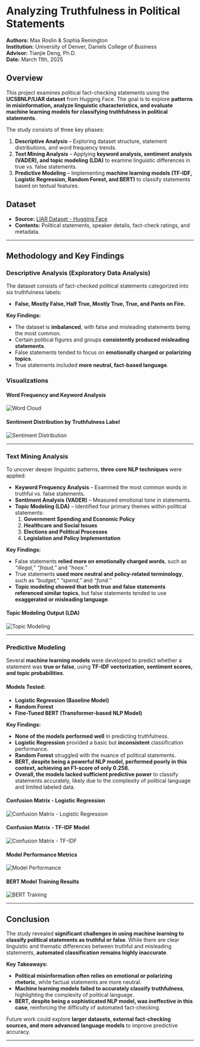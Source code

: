 # Analyzing Truthfulness in Political Statements  

**Authors:** Max Roslin & Sophia Remington  
**Institution:** University of Denver, Daniels College of Business  
**Advisor:** Tianjie Deng, Ph.D.  
**Date:** March 11th, 2025  

## Overview  
This project examines political fact-checking statements using the **UCSBNLP/LIAR dataset** from Hugging Face. The goal is to explore **patterns in misinformation, analyze linguistic characteristics, and evaluate machine learning models for classifying truthfulness in political statements**.

The study consists of three key phases:  
1. **Descriptive Analysis** – Exploring dataset structure, statement distributions, and word frequency trends.  
2. **Text Mining Analysis** – Applying **keyword analysis, sentiment analysis (VADER), and topic modeling (LDA)** to examine linguistic differences in true vs. false statements.  
3. **Predictive Modeling** – Implementing **machine learning models (TF-IDF, Logistic Regression, Random Forest, and BERT)** to classify statements based on textual features.

## Dataset  
- **Source:** [LIAR Dataset - Hugging Face](https://www.cs.ucsb.edu/~william/data/liar_dataset.zip)  
- **Contents:** Political statements, speaker details, fact-check ratings, and metadata.

---

## **Methodology and Key Findings**

### **Descriptive Analysis (Exploratory Data Analysis)**
The dataset consists of fact-checked political statements categorized into six truthfulness labels:  
- **False, Mostly False, Half True, Mostly True, True, and Pants on Fire.**  

**Key Findings:**
- The dataset is **imbalanced**, with false and misleading statements being the most common.
- Certain political figures and groups **consistently produced misleading statements**.
- False statements tended to focus on **emotionally charged or polarizing topics**.
- True statements included **more neutral, fact-based language**.

### **Visualizations**
#### **Word Frequency and Keyword Analysis**
![Word Cloud](Visuals/wordcloud.png)

#### **Sentiment Distribution by Truthfulness Label**
![Sentiment Distribution](Visuals/sentiment_distribution.png)

---

### **Text Mining Analysis**
To uncover deeper linguistic patterns, **three core NLP techniques** were applied:

- **Keyword Frequency Analysis** – Examined the most common words in truthful vs. false statements.
- **Sentiment Analysis (VADER)** – Measured emotional tone in statements.
- **Topic Modeling (LDA)** – Identified four primary themes within political statements:
   1. **Government Spending and Economic Policy**
   2. **Healthcare and Social Issues**
   3. **Elections and Political Processes**
   4. **Legislation and Policy Implementation**  

**Key Findings:**
- False statements **relied more on emotionally charged words**, such as *“illegal,”* *“fraud,”* and *“hoax.”*
- True statements **used more neutral and policy-related terminology**, such as *“budget,”* *“spend,”* and *“fund.”*
- **Topic modeling showed that both true and false statements referenced similar topics**, but false statements tended to use **exaggerated or misleading language**.

#### **Topic Modeling Output (LDA)**
![Topic Modeling](Visuals/topic_model.png)

---

### **Predictive Modeling**
Several **machine learning models** were developed to predict whether a statement was **true or false**, using **TF-IDF vectorization, sentiment scores, and topic probabilities**.

#### **Models Tested:**
- **Logistic Regression (Baseline Model)**
- **Random Forest**
- **Fine-Tuned BERT (Transformer-based NLP Model)**  

**Key Findings:**
- **None of the models performed well** in predicting truthfulness.
- **Logistic Regression** provided a basic but **inconsistent** classification performance.
- **Random Forest** struggled with the nuance of political statements.
- **BERT, despite being a powerful NLP model, performed poorly in this context, achieving an F1-score of only 0.258.**
- **Overall, the models lacked sufficient predictive power** to classify statements accurately, likely due to the complexity of political language and limited labeled data.

#### **Confusion Matrix - Logistic Regression**
![Confusion Matrix - Logistic Regression](Visuals/confusion_matrix_logregression.png)

#### **Confusion Matrix - TF-IDF Model**
![Confusion Matrix - TF-IDF](Visuals/confusion_matrix_tfidf.png)

#### **Model Performance Metrics**
![Model Performance](Visuals/log_regression_chart.png)

#### **BERT Model Training Results**
![BERT Training](Visuals/bert_model_training.png)

---

## **Conclusion**
The study revealed **significant challenges in using machine learning to classify political statements as truthful or false**. While there are clear linguistic and thematic differences between truthful and misleading statements, **automated classification remains highly inaccurate**.

**Key Takeaways:**
- **Political misinformation often relies on emotional or polarizing rhetoric**, while factual statements are more neutral.
- **Machine learning models failed to accurately classify truthfulness**, highlighting the complexity of political language.
- **BERT, despite being a sophisticated NLP model, was ineffective in this case**, reinforcing the difficulty of automated fact-checking.

Future work could explore **larger datasets, external fact-checking sources, and more advanced language models** to improve predictive accuracy.

---
